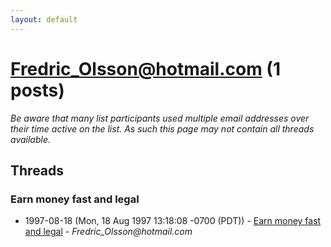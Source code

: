 ```yaml
---
layout: default
---
```


# Fredric_Olsson@hotmail.com (1 posts)

_Be aware that many list participants used multiple email addresses over their time active on the list. As such this page may not contain all threads available._

## Threads

### Earn money fast and legal
+ 1997-08-18 (Mon, 18 Aug 1997 13:18:08 -0700 (PDT)) - [Earn money fast and legal](/archive/1997/08/a96ebd8adb8453964e6d05b597860e3c732a9391fb84609868740cd486bfc1e2) - _Fredric_Olsson@hotmail.com_

